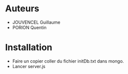 # Auteurs

* JOUVENCEL Guillaume
* PORION Quentin


# Installation

* Faire un copier coller du fichier initDb.txt dans mongo.
* Lancer server.js
